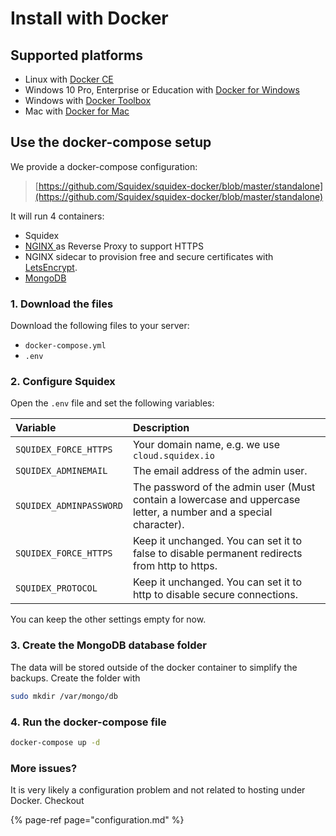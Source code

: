 # Install with Docker

## Supported platforms

* Linux with [Docker CE](https://docs.docker.com/install/linux/docker-ce/centos/)
* Windows 10 Pro, Enterprise or Education with [Docker for Windows](https://docs.docker.com/docker-for-windows/install/)
* Windows with [Docker Toolbox](https://docs.docker.com/toolbox/toolbox_install_windows/)
* Mac with [Docker for Mac](https://docs.docker.com/docker-for-mac/)

## Use the docker-compose setup

We provide a docker-compose configuration:

> [https://github.com/Squidex/squidex-docker/blob/master/standalone](https://github.com/Squidex/squidex-docker/blob/master/standalone)

It will run 4 containers:

* Squidex
* [NGINX ](https://www.nginx.com/)as Reverse Proxy to support HTTPS
* NGINX sidecar to provision free and secure certificates with [LetsEncrypt](https://letsencrypt.org/de/).
* [MongoDB](https://www.mongodb.com/de)

### 1. Download the files

Download the following files to your server:

* `docker-compose.yml`
* `.env`

### 2. Configure Squidex

Open the `.env` file and set the following variables:

| Variable | Description |
| :--- | :--- |
| `SQUIDEX_FORCE_HTTPS` | Your domain name, e.g. we use `cloud.squidex.io` |
| `SQUIDEX_ADMINEMAIL` | The email address of the admin user. |
| `SQUIDEX_ADMINPASSWORD` | The password of the admin user \(Must contain a lowercase and uppercase letter, a number and a special character\). |
| `SQUIDEX_FORCE_HTTPS` | Keep it unchanged. You can set it to false to disable permanent redirects from http to https. |
| `SQUIDEX_PROTOCOL` | Keep it unchanged. You can set it to http to disable secure connections. |

You can keep the other settings empty for now.

### 3. Create the MongoDB database folder

The data will be stored outside of the docker container to simplify the backups. Create the folder with

```bash
sudo mkdir /var/mongo/db
```

### 4. Run the docker-compose file

```bash
docker-compose up -d
```

### More issues?

It is very likely a configuration problem and not related to hosting under Docker.  Checkout

{% page-ref page="configuration.md" %}



